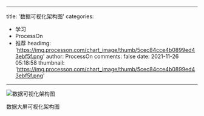 
---
title: '数据可视化架构图'
categories: 
 - 学习
 - ProcessOn
 - 推荐
headimg: 'https://img.processon.com/chart_image/thumb/5cec84cce4b0899ed43ebf5f.png'
author: ProcessOn
comments: false
date: 2021-11-26 05:18:58
thumbnail: 'https://img.processon.com/chart_image/thumb/5cec84cce4b0899ed43ebf5f.png'
---

<div>   
<img class="thumb" alt="数据可视化架构图" src="https://img.processon.com/chart_image/thumb/5cec84cce4b0899ed43ebf5f.png" referrerpolicy="no-referrer">
<p>数据大屏可视化架构图</p>  
</div>
            